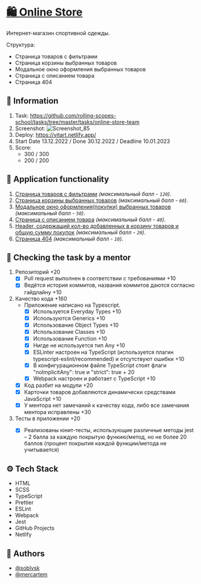 # [🛍️ Online Store](https://vitart.netlify.app/)

Интернет-магазин спортивной одежды. 

Структура:
- Страница товаров с фильтрами
- Страница корзины выбранных товаров
- Модальное окно оформления выбранных товаров
- Страница с описанием товара
- Страница 404

## 📜 Information

1. Task: https://github.com/rolling-scopes-school/tasks/tree/master/tasks/online-store-team
2. Screenshot: ![Screenshot_85](https://user-images.githubusercontent.com/104028304/210073824-44dc0f00-877b-40d4-8e87-30091f221b91.png)
3. Deploy: https://vitart.netlify.app/
4. Start Date 13.12.2022 / Done 30.12.2022 / Deadline 10.01.2023
5. Score: 
    - 300 / 300
    - 200 / 200

## 📌 Application functionality

1. [Страница товаров с фильтрами](https://github.com/rolling-scopes-school/tasks/blob/master/tasks/online-store-team/modules/store-page.md) _(максимальный балл - `120`)_.
2. [Страница корзины выбранных товаров](https://github.com/rolling-scopes-school/tasks/blob/master/tasks/online-store-team/modules/cart-page.md) _(максимальный балл - `60`)_.
3. [Модальное окно оформления(покупки) выбранных товаров](https://github.com/rolling-scopes-school/tasks/blob/master/tasks/online-store-team/modules/purchase-modal.md) _(максимальный балл - `50`)_.
4. [Страница с описанием товара](https://github.com/rolling-scopes-school/tasks/blob/master/tasks/online-store-team/modules/product-details-page.md) _(максимальный балл - `40`)_.
5. [Header, содержащий кол-во добавленных в корзину товаров и общую сумму покупок](https://github.com/rolling-scopes-school/tasks/blob/master/tasks/online-store-team/modules/header-module.md) _(максимальный балл - `20`)_.
6. [Страница 404](https://github.com/rolling-scopes-school/tasks/blob/master/tasks/online-store-team/modules/404-page.md) _(максимальный балл - `10`)_.

## 📍 Checking the task by a mentor

1. Репозиторий +20
   - [x] Pull request выполнен в соответствии с требованиями +10
   - [x] Ведётся история коммитов, названия коммитов даются согласно гайдлайну +10
2. Качество кода +160
    - Приложение написано на Typescript.
      - [x] Используется Everyday Types +10
      - [x] Используются Generics +10
      - [x] Использование Object Types +10
      - [x] Использование Classes +10
      - [x] Использование Function +10
      - [x] Нигде не используется тип Any +10
      - [x] ESLinter настроен на TypeScript (используется плагин typescript-eslint/recommended) и отсутствуют ошибки +10
      - [x] В конфигурационном файле TypeScript стоят флаги "noImplicitAny": true и "strict": true + 20
      - [x] Webpack настроен и работает с TypeScript +10
    - [x] Kод разбит на модули +20
    - [x] Карточки товаров добавляются динамически средствами JavaScript +10
    - [x] У ментора нет замечаний к качеству кода, либо все замечания ментора исправлены +30
3. Тесты в приложении +20
    - [x] Реализованы юнит-тесты, использующие различные методы jest – 2 балла за каждую покрытую функию/метод, но не более 20 баллов (процент покрытия каждой функции/метода не учитывается)


## ⚙️ Tech Stack

- HTML
- SCSS
- TypeScript
- Prettier
- ESLint
- Webpack
- Jest
- GitHub Projects
- Netlify

## 👀 Authors

- [@soblvsk](https://www.github.com/soblvsk)
- [@mercartem](https://github.com/mercartem)
